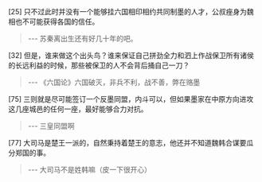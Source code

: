 
[25] 只不过此时并没有一个能够挂六国相印相约共同制墨的人才，公叔痤身为魏相也不可能获得各国的信任。
>--- 苏秦离出生还有好几十年的吧。<br>

[32] 但是，谁来做这个出头鸟？谁来保证自己拼劲全力和泗上作战保卫所有诸侯的长远利益的时候，那些被保卫的人不会背后捅自己一刀？
>--- 《六国论》六国破灭，非兵不利，战不善，弊在赂墨<br>

[75] 三则就是尽可能签订一个反墨同盟，内斗可以，但如果墨家在中原方向进攻这几座城邑的任何一座，最好能够合力对抗。
>--- 三皇同盟啊<br>

[77] 大司马是楚王一派的，自然秉持着楚王的意志，他还并不知道魏韩合谋要瓜分郑国的事。
>--- 大司马不是姓韩嘛（皮一下很开心）<br>
